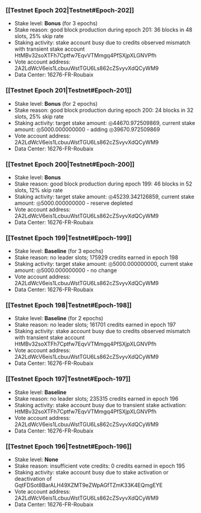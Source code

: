 ### [[Testnet Epoch 202|Testnet#Epoch-202]]
* Stake level: **Bonus** (for 3 epochs)
* Stake reason: good block production during epoch 201: 36 blocks in 48 slots, 25% skip rate
* Staking activity: stake account busy due to credits observed mismatch with transient stake account HtMBv32soXTFh7Cptfw7EqvVTMmgq4PfSXjpXLGNVPfh
* Vote account address: 2A2LdWcV6eis1LcbuuWstTGU6Ls862cZSvyvXdQCyWM9
* Data Center: 16276-FR-Roubaix
### [[Testnet Epoch 201|Testnet#Epoch-201]]
* Stake level: **Bonus** (for 2 epochs)
* Stake reason: good block production during epoch 200: 24 blocks in 32 slots, 25% skip rate
* Staking activity: target stake amount: ◎44670.972509869, current stake amount: ◎5000.000000000 - adding ◎39670.972509869
* Vote account address: 2A2LdWcV6eis1LcbuuWstTGU6Ls862cZSvyvXdQCyWM9
* Data Center: 16276-FR-Roubaix
### [[Testnet Epoch 200|Testnet#Epoch-200]]
* Stake level: **Bonus**
* Stake reason: good block production during epoch 199: 46 blocks in 52 slots, 12% skip rate
* Staking activity: target stake amount: ◎45239.342126859, current stake amount: ◎5000.000000000 - reserve depleted
* Vote account address: 2A2LdWcV6eis1LcbuuWstTGU6Ls862cZSvyvXdQCyWM9
* Data Center: 16276-FR-Roubaix
### [[Testnet Epoch 199|Testnet#Epoch-199]]
* Stake level: **Baseline** (for 3 epochs)
* Stake reason: no leader slots; 175929 credits earned in epoch 198
* Staking activity: target stake amount: ◎5000.000000000, current stake amount: ◎5000.000000000 - no change
* Vote account address: 2A2LdWcV6eis1LcbuuWstTGU6Ls862cZSvyvXdQCyWM9
* Data Center: 16276-FR-Roubaix
### [[Testnet Epoch 198|Testnet#Epoch-198]]
* Stake level: **Baseline** (for 2 epochs)
* Stake reason: no leader slots; 161701 credits earned in epoch 197
* Staking activity: stake account busy due to credits observed mismatch with transient stake account HtMBv32soXTFh7Cptfw7EqvVTMmgq4PfSXjpXLGNVPfh
* Vote account address: 2A2LdWcV6eis1LcbuuWstTGU6Ls862cZSvyvXdQCyWM9
* Data Center: 16276-FR-Roubaix
### [[Testnet Epoch 197|Testnet#Epoch-197]]
* Stake level: **Baseline**
* Stake reason: no leader slots; 235315 credits earned in epoch 196
* Staking activity: stake account busy due to transient stake activation: HtMBv32soXTFh7Cptfw7EqvVTMmgq4PfSXjpXLGNVPfh
* Vote account address: 2A2LdWcV6eis1LcbuuWstTGU6Ls862cZSvyvXdQCyWM9
* Data Center: 16276-FR-Roubaix
### [[Testnet Epoch 196|Testnet#Epoch-196]]
* Stake level: **None**
* Stake reason: insufficient vote credits: 0 credits earned in epoch 195
* Staking activity: stake account busy due to stake activation or deactivation of GqtFDSot8BarALH49XZMT9eZWpAGfTZmK33K4EQmgEYE
* Vote account address: 2A2LdWcV6eis1LcbuuWstTGU6Ls862cZSvyvXdQCyWM9
* Data Center: 16276-FR-Roubaix